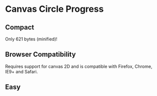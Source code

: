 Canvas Circle Progress
======================

## Compact

Only 621 bytes (minified)!

## Browser Compatibility

Requires support for canvas 2D and is compatible with 
Firefox, Chrome, IE9+ and Safari.

## Easy

